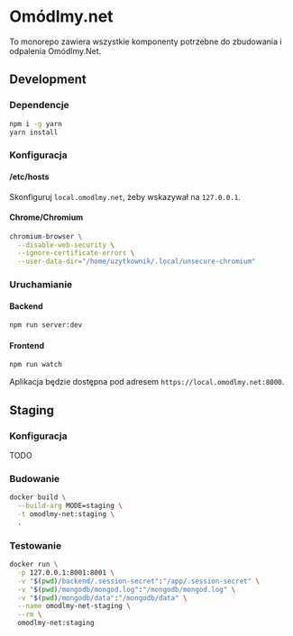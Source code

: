 # Omódlmy.net

To monorepo zawiera wszystkie komponenty potrzebne do zbudowania i odpalenia Omódlmy.Net.

## Development

### Dependencje

```sh
npm i -g yarn
yarn install
```

### Konfiguracja

#### /etc/hosts

Skonfiguruj `local.omodlmy.net`, żeby wskazywał na `127.0.0.1`.

#### Chrome/Chromium

```sh
chromium-browser \
  --disable-web-security \
  --ignore-certificate-errors \
  --user-data-dir="/home/uzytkownik/.local/unsecure-chromium"
```

### Uruchamianie

#### Backend

```sh
npm run server:dev
```

#### Frontend

```sh
npm run watch
```

Aplikacja będzie dostępna pod adresem `https://local.omodlmy.net:8000`.

## Staging

### Konfiguracja

TODO

### Budowanie

```sh
docker build \
  --build-arg MODE=staging \
  -t omodlmy-net:staging \
  .
```

### Testowanie

```sh
docker run \
  -p 127.0.0.1:8001:8001 \
  -v "$(pwd)/backend/.session-secret":"/app/.session-secret" \
  -v "$(pwd)/mongodb/mongod.log":"/mongodb/mongod.log" \
  -v "$(pwd)/mongodb/data":"/mongodb/data" \
  --name omodlmy-net-staging \
  --rm \
  omodlmy-net:staging
```
